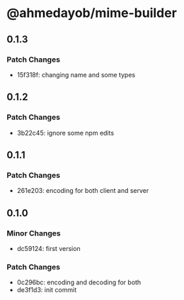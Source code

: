 # @ahmedayob/mime-builder

## 0.1.3

### Patch Changes

- 15f318f: changing name and some types

## 0.1.2

### Patch Changes

- 3b22c45: ignore some npm edits

## 0.1.1

### Patch Changes

- 261e203: encoding for both client and server

## 0.1.0

### Minor Changes

- dc59124: first version

### Patch Changes

- 0c296bc: encoding and decoding for both
- de3f1d3: init commit
